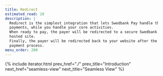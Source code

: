 ```yaml
---
title: Redirect
estimated_read: 10
description: |
  Redirect is the simplest integration that lets Swedbank Pay handle the
  payments, while you handle your core activities.
  When ready to pay, the payer will be redirected to a secure Swedbank Pay
  hosted site.
  Finally, the payer will be redirected back to your website after the
  payment process.
menu_order: 200
---
```


{% include iterator.html prev_href="./" prev_title="Introduction"
next_href="seamless-view" next_title="Seamless View" %}
